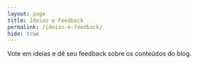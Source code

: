 ```yaml
---
layout: page
title: Ideias e Feedback
permalink: /ideias-e-feedback/
hide: true
---
```


Vote em ideias e dê seu feedback sobre os conteúdos do blog.

<div data-pp-cfiw-widget="b80a14b0-6d54-11e7-8851-22000a2145da" data-env="prod" data-static="false"></div><script async type="text/javascript">(function(d,id){var js,h = d.getElementsByTagName("head")[0];if (d.getElementById(id)) return;js=d.createElement("script"); js.id = id;js.src="https://widget.prodpad.com/customer_feedback_portal_app/inapp_widget/sdk.js";h.appendChild(js);}(document,"prodpad-cfiwjs"));</script>